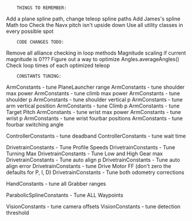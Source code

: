         THINGS TO REMEMBER:
Add a plane spline path, change teleop spline paths
Add James's spline Math too
Check the Navx pitch isn't upside down
Use all utility classes in every possible spot

        CODE CHANGES TODO:
Remove all alliance checking in loop methods
Magnitude scaling if current magnitude is 0???
Figure out a way to optimize Angles.averageAngles()
Check loop times of each optimized teleop

        CONSTANTS TUNING:
ArmConstants - tune PlaneLauncher range
ArmConstants - tune shoulder max power
ArmConstants - tune climb max power
ArmConstants - tune shoulder p
ArmConstants - tune shoulder vertical p
ArmConstants - tune arm vertical position
ArmConstants - tune Climb p
ArmConstants - tune Target Pitch
ArmConstants - tune wrist max power
ArmConstants - tune wrist p
ArmConstants - tune wrist fourbar positions
ArmConstants - tune fourbar switching angle

ControllerConstants - tune deadband
ControllerConstants - tune wait time

DrivetrainConstants - Tune Profile Speeds
DrivetrainConstants - Tune Turning Max
DrivetrainConstants - Tune Low and High Gear max
DrivetrainConstants - Tune auto align p
DrivetrainConstants - Tune auto align error
DrivetrainConstants - tune Drive Motor FF (don't zero the defaults for P, I, D)
DrivetrainConstants - Tune both odometry corrections

HandConstants - tune all Grabber ranges

ParabolicSplineConstants - Tune ALL Waypoints

VisionConstants - tune camera offsets
VisionConstants - tune detection threshold